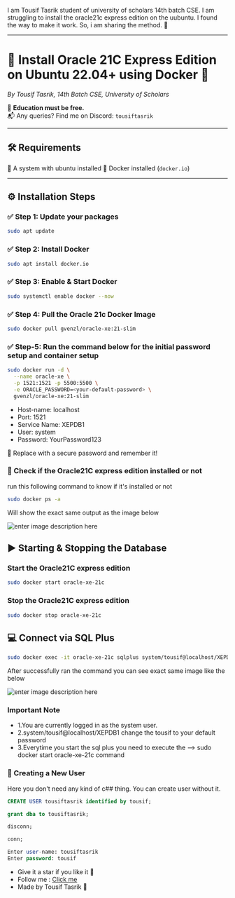 I am Tousif Tasrik student of university of scholars
14th batch CSE. I am struggling to install the oracle21c express edition on the uubuntu.
I found the way to make it work. So, i am sharing the method. 🌠

---
# 🚀 Install Oracle 21C Express Edition on Ubuntu 22.04+ using Docker 🐳  
_By Tousif Tasrik, 14th Batch CSE, University of Scholars_

📢 **Education must be free.**  
📬 Any queries? Find me on Discord: `tousiftasrik`  

---

## 🛠️ Requirements

🔹 A system with ubuntu installed
🔹 Docker installed (`docker.io`)  

---

## ⚙️ Installation Steps

### ✅ Step 1: Update your packages
```bash
sudo apt update
```

### ✅ Step 2: Install Docker
```bash
sudo apt install docker.io
```

### ✅ Step 3: Enable & Start Docker
```bash
sudo systemctl enable docker --now
```
### ✅ Step 4: Pull the Oracle 21c Docker Image
```bash
sudo docker pull gvenzl/oracle-xe:21-slim
```

### ✅ Step-5: Run the command below for the initial password setup and container setup
```bash 
sudo docker run -d \
  --name oracle-xe \
  -p 1521:1521 -p 5500:5500 \
  -e ORACLE_PASSWORD=<your-default-password> \
  gvenzl/oracle-xe:21-slim
```

* Host-name: localhost
* Port: 1521
* Service Name: XEPDB1
* User: system
* Password: YourPassword123

🧠 Replace <your-default-password> with a secure password and remember it!



### 🧪 Check if the Oracle21C express edition installed or not

run this following command to know if it's installed or not

```bash 
sudo docker ps -a
```

Will show the exact same output as the image below

![enter image description here](https://i.imgur.com/ZNCxrU8.png)

## ▶️ Starting & Stopping the Database

### Start the Oracle21C express edition

```bash
sudo docker start oracle-xe-21c
```

### Stop the Oracle21C express edition

```bash
sudo docker stop oracle-xe-21c
```

## 💻 Connect via SQL Plus

```bash
sudo docker exec -it oracle-xe-21c sqlplus system/tousif@localhost/XEPDB1
```

After successfully ran the command you can see exact same image like the below

![enter image description here](https://i.imgur.com/ek4lcus.png)

### Important Note
* 1.You are currently logged in as the system user.
* 2.system/tousif@localhost/XEPDB1 change the tousif to your default password
* 3.Everytime you start the sql plus you need to execute the
  --> sudo docker start oracle-xe-21c 
command

### 👤 Creating a New User

Here you don't need any kind of c## thing. You can create user without it.

```sql
CREATE USER tousiftasrik identified by tousif;
```

```sql
grant dba to tousiftasrik;
```

```sql
disconn;
```

```sql
conn;
```

```sql
Enter user-name: tousiftasrik
Enter password: tousif
```


- Give it a star if you like it 🌟
- Follow me : [Click me](https://github.com/lowercase-tousif)
- Made by Tousif Tasrik 💖

